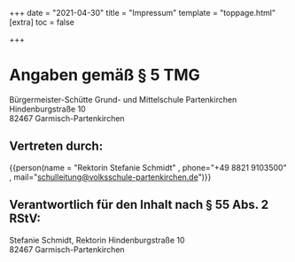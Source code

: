 +++
date = "2021-04-30"
title = "Impressum"
template = "toppage.html"
[extra]
toc = false

+++

# Angaben gemäß § 5 TMG

Bürgermeister-Schütte Grund- und Mittelschule
Partenkirchen  
Hindenburgstraße 10  
82467 Garmisch-Partenkirchen

## Vertreten durch:
{{person(name = "Rektorin Stefanie Schmidt" , phone="+49 8821 9103500" , mail="schulleitung@volksschule-partenkirchen.de")}}

## Verantwortlich für den Inhalt nach § 55 Abs. 2 RStV:
Stefanie Schmidt, Rektorin 
Hindenburgstraße 10  
82467 Garmisch-Partenkirchen
